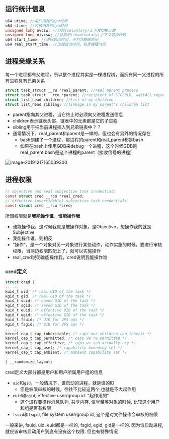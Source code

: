 ## 运行统计信息

```c
u64 utime; //用户消耗的cpu时间
u64 stime; //内核消耗的cpu时间
unsigned long nvcsw; //自愿(voluntary)上下文切换计数
unsigned long nivcsw; //非自愿(involuntary)上下文切换计数
u64 start_time; //进程启动时间，不包含睡眠时间
u64 real_start_time; //进程启动时间，包含睡眠时间
```

## 进程亲缘关系

每一个进程都有父进程，所以整个进程其实是一棵进程树，而拥有同一父进程的所有进程具有兄弟关系

```c
struct task_struct __ru *real_parent; //real parent precess
struct task_struct __rcu *parent; //recipient of SIGCHLD, wait4() reports
struct list_head children; //list of my children
struct list_head sibling; //linkage in my parent's children list
```

- parent指向其父进程，当它终止时必须向父进程发送信息
- children表示链表头部，链表中的元素都是它的子进程
- sibling用于把当前进程插入到兄弟链表中？？
- 通常情况下，real_parent和parent是一样的，但也会有另外的情况存在
  - bash创建了一个进程，那进程的parent和real_parent都是bash
  - 如果在bash上使用GDB来debug一个进程，这个时候GDB是real_parent,bash是这个进程的parent（接收信号的进程）

![image-20191217165039300](E:\note\operating_system\趣谈linux\T13进程数据结构（中）.assets\image-20191217165039300.png)

## 进程权限

```c
// objective and real subjective task credentials
const struct cred __rcu *real_cred;
// effective (overridable) subjective task credentials
const struct cred __rcu *cred;
```

所谓权限就是**我能操作谁**，**谁能操作我**

- 谁能操作我，这时候我就是被操作对象，是Objective，想操作我的就是Subjective
- 我能操作谁，则相反
- "操作"，是一个对象对另一对象进行某些动作，动作实施的时候，要进行审核权限，当两边权限匹配上了，就可以实施操作
- real_cred说明谁能操作我，cred说明我能操作谁

### cred定义

```c
struct cred {
......
kuid_t uid; /* real UID of the task */
kgid_t gid; /* real GID of the task */
kuid_t suid; /* saved UID of the task */
kgid_t sgid; /* saved GID of the task */
kuid_t euid; /* effective UID of the task */
kgid_t egid; /* effective GID of the task */
kuid_t fsuid; /* UID for VFS ops */
kgid_t fsgid; /* GID for VFS ops */
......
kernel_cap_t cap_inheritable; /* caps our children can inherit */
kernel_cap_t cap_permitted; /* caps we're permitted */
kernel_cap_t cap_effective; /* caps we can actually use */
kernel_cap_t cap_bset; /* capability bounding set */
kernel_cap_t cap_ambient; /* Ambient capability set */
......
} __randomize_layout;
```

cred定义大部分都是用户和用户所属用户组的信息

- `uid`和`gid`，一般情况下，谁启动的进程，就是谁的ID
  - 但是权限审核的时候，往往不比较这两个,也就是不大起作用
- `euid`和`egid`, effective user/group id. "起作用的"
  - 这个进程要操作消息队列, 共享内存, 信号量等对象的时候, 比较这个用户和组是否有权限
- `fsuid`和`fsgid`, file system user/group id, 这个是对文件操作会审核的权限

一般来讲, fsuid, uid, euid都是一样的, fsgid, egid, gid是一样的. 因为谁启动进程,就应该审核启动用户到底有没有这个权限. 但也有特殊情况

